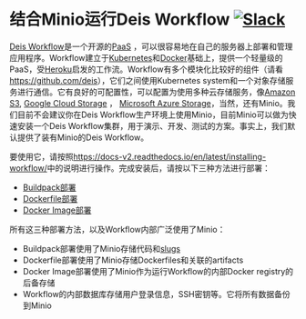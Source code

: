 # 结合Minio运行Deis Workflow [![Slack](https://slack.minio.io/slack?type=svg)](https://slack.minio.io)

[Deis Workflow](https://deis.com/)是一个开源的[PaaS](https://en.wikipedia.org/wiki/Platform_as_a_service) ，可以很容易地在自己的服务器上部署和管理应用程序。Workflow建立于[Kubernetes](http://kubernetes.io/)和[Docker](https://www.docker.com/)基础上，提供一个轻量级的PaaS，受[Heroku](https://www.heroku.com/)启发的工作流。Workflow有多个模块化比较好的组件（请看 <https://github.com/deis>），它们之间使用Kubernetes system和一个对象存储服务进行通信。它有良好的可配置性，可以配置为使用多种云存储服务，像[Amazon S3](https://aws.amazon.com/s3/), [Google Cloud Storage](https://cloud.google.com/storage/) ， [Microsoft Azure Storage](https://azure.microsoft.com/en-us/services/storage/)，当然，还有Minio。我们目前不会建议你在Deis Workflow生产环境上使用Minio，目前Minio可以做为快速安装一个Deis Workflow集群，用于演示、开发、测试的方案。事实上，我们默认提供了装有Minio的Deis Workflow。

要使用它，请按照<https://docs-v2.readthedocs.io/en/latest/installing-workflow/>中的说明进行操作。完成安装后，请按以下三种方法进行部署：

- [Buildpack部署](https://docs-v2.readthedocs.io/en/latest/applications/using-buildpacks/)
- [Dockerfile部署](https://docs-v2.readthedocs.io/en/latest/applications/using-dockerfiles/)
- [Docker Image部署](https://docs-v2.readthedocs.io/en/latest/applications/using-docker-images/)

所有这三种部署方法，以及Workflow内部广泛使用了Minio：

- Buildpack部署使用了Minio存储代码和[slugs](https://devcenter.heroku.com/articles/slug-compiler)
- Dockerfile部署使用了Minio存储Dockerfiles和关联的artifacts
- Docker Image部署使用了Minio作为运行Workflow的内部Docker registry的后备存储
- Workflow的内部数据库存储用户登录信息，SSH密钥等。它将所有数据备份到Minio
